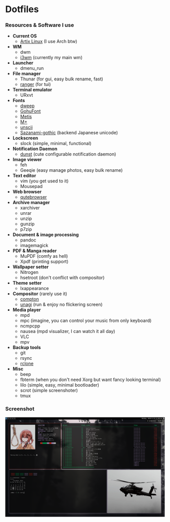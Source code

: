 # Dotfiles


### Resources & Software I use
+ **Current OS**
    - [Artix Linux](https://artixlinux.org/) (I use Arch btw)
+ **WM**
    - dwm
    - [i3wm](https://github.com/Airblader/i3) (currently my main wm)
+ **Launcher**
    - dmenu_run
+ **File manager**
    - Thunar (for gui, easy bulk rename, fast)
    - [ranger](https://github.com/ranger/ranger) (for tui)
+ **Terminal emulator**
    - URxvt
+ **Fonts**
    - [dweep](https://github.com/DaisukeAramaki/Dotfiles/tree/master/Dweepw)
    - [GohuFont](http://font.gohu.org/)
    - [Metis](https://github.com/kori/metis-font)
    - [M+](http://mplus-fonts.osdn.jp/mplus-bitmap-fonts/download/)
    - [unscii](http://pelulamu.net/unscii/)
    - [Sazanami-gothic](https://osdn.net/projects/efont/releases/10087) (backend Japanese unicode)
+ **Lockscreen**
    - slock (simple, minimal, functional)
+ **Notification Daemon**
    - [dunst](https://dunst-project.org/) (cute configurable notification daemon)
+ **Image viewer**
    - feh
    - Geeqie (easy manage photos, easy bulk rename)
+ **Text editor**
    - vim (you get used to it)
    - Mousepad
+ **Web browser**
    - [qutebrowser](https://qutebrowser.org/)
+ **Archive manager**
    - xarchiver
    - unrar
    - unzip
    - gunzip
    - p7zip
+ **Document & image processing**
    - pandoc
    - imagemagick
+ **PDF & Manga reader**
    - MuPDF (comfy as hell)
    - Xpdf (printing support)
+ **Wallpaper setter**
    - Nitrogen
    - hsetroot (don't conflict with compositor)
+ **Theme setter**
    - lxappearance
+ **Compositor** (rarely use it)
    - [compton](https://github.com/tryone144/compton)
    - [unagi](https://projects.mini-dweeb.org/projects/unagi/wiki) (run & enjoy no flickering screen)
+ **Media player**
    - mpd
    - mpc (imagine, you can control your music from only keyboard)
    - ncmpcpp
    - nausea (mpd visualizer, I can watch it all day)
    - VLC
    - mpv
+ **Backup tools**
    - git
    - rsync
    - [rclone](https://rclone.org/)
+ **Misc**
    - beep
    - fbterm (when you don't need Xorg but want fancy looking terminal)
    - lilo (simple, easy, minimal bootloader)
    - scrot (simple screenshoter)
    - tmux


### Screenshot
![Current Screenshot](https://raw.githubusercontent.com/Irfanator/dotfiles/master/screenshot_i3.png "Current i3wm screenshot")
